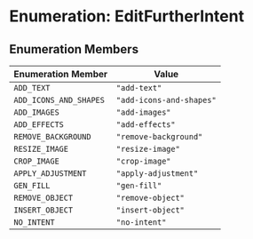 # Enumeration: EditFurtherIntent

## Enumeration Members

| Enumeration Member | Value |
| ------ | ------ |
| `ADD_TEXT` | `"add-text"` |
| `ADD_ICONS_AND_SHAPES` | `"add-icons-and-shapes"` |
| `ADD_IMAGES` | `"add-images"` |
| `ADD_EFFECTS` | `"add-effects"` |
| `REMOVE_BACKGROUND` | `"remove-background"` |
| `RESIZE_IMAGE` | `"resize-image"` |
| `CROP_IMAGE` | `"crop-image"` |
| `APPLY_ADJUSTMENT` | `"apply-adjustment"` |
| `GEN_FILL` | `"gen-fill"` |
| `REMOVE_OBJECT` | `"remove-object"` |
| `INSERT_OBJECT` | `"insert-object"` |
| `NO_INTENT` | `"no-intent"` |

